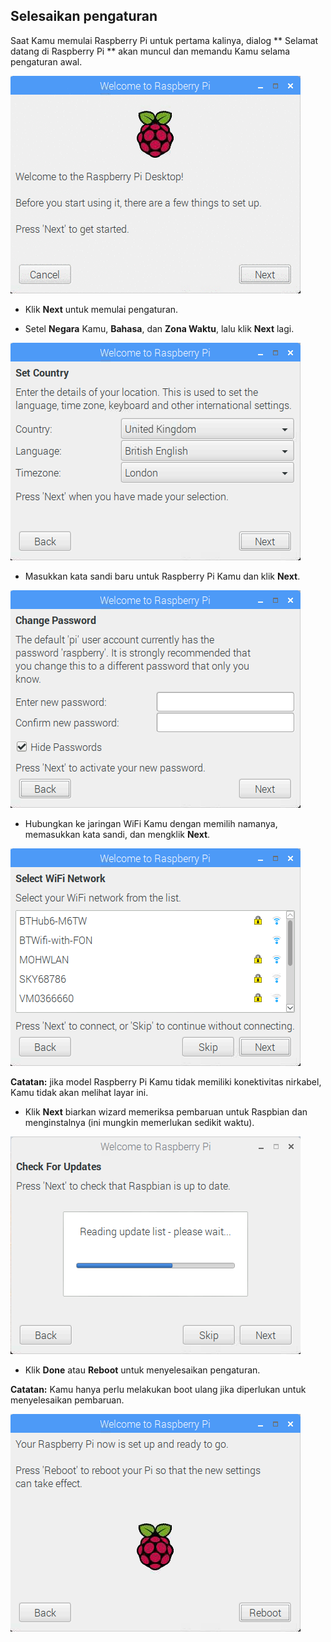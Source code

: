 ## Selesaikan pengaturan

Saat Kamu memulai Raspberry Pi untuk pertama kalinya, dialog ** Selamat datang di Raspberry Pi ** akan muncul dan memandu Kamu selama pengaturan awal.

![pi wizard](images/piwiz.gif)

+ Klik **Next** untuk memulai pengaturan.

+ Setel **Negara** Kamu, **Bahasa**, dan **Zona Waktu**, lalu klik **Next** lagi.

![pi wizard country](images/piwiz2.PNG)

+ Masukkan kata sandi baru untuk Raspberry Pi Kamu dan klik **Next**.

![pi wizard password](images/piwiz3.PNG)

+ Hubungkan ke jaringan WiFi Kamu dengan memilih namanya, memasukkan kata sandi, dan mengklik **Next**.

![pi wizard wifi](images/piwiz4.PNG)

**Catatan:** jika model Raspberry Pi Kamu tidak memiliki konektivitas nirkabel, Kamu tidak akan melihat layar ini.

+ Klik **Next** biarkan wizard memeriksa pembaruan untuk Raspbian dan menginstalnya (ini mungkin memerlukan sedikit waktu).

![pi wizard updating](images/piwiz6.PNG)

+ Klik **Done** atau **Reboot** untuk menyelesaikan pengaturan.

**Catatan:** Kamu hanya perlu melakukan boot ulang jika diperlukan untuk menyelesaikan pembaruan.

![pi wizard complete](images/piwiz7.PNG)